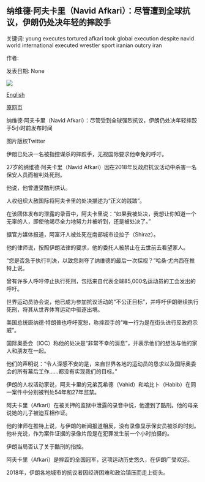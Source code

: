 ## 纳维德·阿夫卡里（Navid Afkari）：尽管遭到全球抗议，伊朗仍处决年轻的摔跤手

关键词: young executes tortured afkari took global execution despite navid world international executed wrestler sport iranian outcry iran

作者: 

发表日期: None

![](https://ichef.bbci.co.uk/news/1024/branded_news/14912/production/_114224248_ayaecbnbiyogwio-800x450-nopad.jpg)

[English](Navid%20Afkari%3A%20Iran%20executes%20young%20wrestler%20despite%20global%20outcry.md)

[原网页](https://www.bbc.com/news/world-middle-east-54129949)

纳维德·阿夫卡里（Navid Afkari）：尽管受到全球强烈抗议，伊朗仍处决年轻摔跤手5小时前发布时间

图片版权Twitter

伊朗已处决一名被指控谋杀的摔跤手，无视国际要求他幸免的呼吁。

27岁的纳维德·阿夫卡里（Navid Afkari）因在2018年反政府抗议活动中杀害一名保安人员而被判处死刑。

他说，他曾遭受酷刑供认。

人权组织大赦国际将阿夫卡里的处决描述为“正义的践踏”。

在该团体发布的泄露的录音中，阿夫卡里说：“如果我被处决，我想让你知道一个无辜的人，即使他竭尽全力地努力并被听到，还是被处决了。”

据官方媒体报道，阿富汗人被处死在南部城市设拉子（Shiraz）。

他的律师说，按照伊朗法律的要求，他的委托人被禁止在去世前去看望家人。

“您是否急于执行判决，以致您剥夺了纳维德的最后一次探视？”哈桑·尤内西在推特上说。

曾有许多人呼吁停止执行死刑，包括来自代表全球85,000名运动员的工会发出的呼吁。

世界运动员协会说，他已成为参加抗议活动的“不公正目标”，并呼吁伊朗继续执行死刑，将其从世界体育运动中驱逐出境。

美国总统唐纳德·特朗普也呼吁宽恕，称摔跤手的“唯一行为是在街头进行反政府示威”。

国际奥委会（IOC）称他的处决是“非常不幸的消息”，并表示他们的想法与他的家人和朋友在一起。

他们的声明说：“令人深感不安的是，来自世界各地的运动员的恳求以及国际奥委会的所有幕后工作……都没有实现我们的目标。”

伊朗的人权活动家说，阿夫卡里的兄弟瓦希德（Vahid）和哈比卜（Habib）在同一案件中分别被判处54年和27年监禁。

阿夫卡里（Afkari）在被关押的监狱中泄露的录音中说，他遭到了酷刑。他的母亲说她的儿子被迫互相作证。

他的律师在推特上说，与伊朗的新闻报道相反，没有录像显示保安员被杀的时刻。他补充说，作为案件证据的录像片段是在犯罪发生前一个小时拍摄的。

伊朗当局否认了关于酷刑的指控。

阿夫卡里（Afkari）是摔跤的全国冠军，这项运动历史悠久，在伊朗广受欢迎。

2018年，伊朗各地城市的抗议者因经济困难和政治镇压而走上街头。